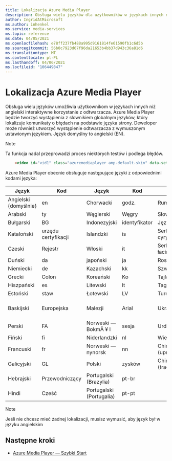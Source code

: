 ```yaml
---
title: Lokalizacja Azure Media Player
description: Obsługa wielu języków dla użytkowników w językach innych niż angielski.
author: IngridAtMicrosoft
ms.author: inhenkel
ms.service: media-services
ms.topic: reference
ms.date: 04/05/2021
ms.openlocfilehash: e78ff237fb488a995d9161814fe61590fb1c6d5b
ms.sourcegitcommit: 56b0c7923d67f96da21653b4bb37d943c36a81d6
ms.translationtype: MT
ms.contentlocale: pl-PL
ms.lasthandoff: 04/06/2021
ms.locfileid: "106449847"
---
```

# <a name="azure-media-player-localization"></a>Lokalizacja Azure Media Player #

Obsługa wielu języków umożliwia użytkownikom w językach innych niż angielski interaktywne korzystanie z odtwarzacza. Azure Media Player będzie tworzyć wystąpienia z słownikiem globalnym języków, który lokalizuje komunikaty o błędach na podstawie języka strony. Deweloper może również utworzyć wystąpienie odtwarzacza z wymuszonym ustawionym językiem. Język domyślny to angielski (EN).

> [!NOTE]
> Ta funkcja nadal przeprowadzi proces niektórych testów i podlega błędów.

```html
    <video id="vid1" class="azuremediaplayer amp-default-skin" data-setup='{"language":"es"}'>...</video>
```

Azure Media Player obecnie obsługuje następujące języki z odpowiednimi kodami języka:

| Język            | Kod | Język                | Kod   | Język                | Kod         |
|---------------------|------|-------------------------|--------|-------------------------|--------------|
| Angielski {domyślnie}   | en   | Chorwacki                | godz.     | Rumuński                | ro           |
| Arabski              | ty   | Węgierski               | Węgry     | Słowacki                  | SK           |
| Bułgarski           | BG   | Indonezyjski              | identyfikator     | Języka                 | SL           |
| Kataloński             | urzędu certyfikacji   | Islandzki               | is     | Serbski – cyrylica      | Wirtualizacja SR-Cyrl-CS   |
| Czeski               | Rejestr   | Włoski                 | it     | Serbski – łaciński         | sr-latn-rs   |
| Duński              | da   | japoński                | ja     | Rosyjski                 | ru           |
| Niemiecki              | de   | Kazachski                  | kk     | Szwedzki                 | sv           |
| Grecki               | Colon   | Koreański                  | Ko     | Tajlandzki                    | th           |
| Hiszpański             | es   | Litewski              | lt     | Tagalski                 | Przełącznik           |
| Estoński            | staw   | Łotewski                 | LV     | Turecki                 | zdawczy           |
| Baskijski              | Europejska   | Malezji               | Arial     | Ukraiński               | Południowe Zjednoczone Królestwo           |
| Perski               | FA   | Norweski — BokmÃ ¥ l     | sesja     | Urdu                    | publikacj           |
| Fiński             | fi   | Niderlandzki                   | nl     | Wietnamski              | VI           |
| Francuski              | fr   | Norweski — nynorsk     | nn     | Chiński (uproszczony)    | zh-Hans      |
| Galicyjski            | GL   | Polski                  | zysków     | Chiński (tradycyjny)   | zh-Hant      |
| Hebrajski              | Przewodniczący   | Portugalski (Brazylia)     | pt-br  |                         |              |
| Hindi               | Cześć   | Portugalski (Portugalia)   | pt-pt  |                         |              |


> [!NOTE]
> Jeśli nie chcesz mieć żadnej lokalizacji, musisz wymusić, aby język był w języku angielskim

## <a name="next-steps"></a>Następne kroki ##

- [Azure Media Player — Szybki Start](azure-media-player-quickstart.md)
